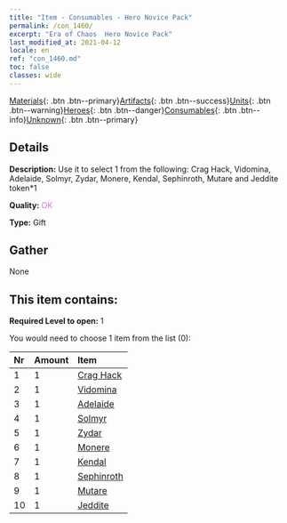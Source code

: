 ```yaml
---
title: "Item - Consumables - Hero Novice Pack"
permalink: /con_1460/
excerpt: "Era of Chaos  Hero Novice Pack"
last_modified_at: 2021-04-12
locale: en
ref: "con_1460.md"
toc: false
classes: wide
---
```

 [Materials](/Items/){: .btn .btn--primary}[Artifacts](/Items/Artifacts/){: .btn .btn--success}[Units](/Items/Units/){: .btn .btn--warning}[Heroes](/Items/Heroes/){: .btn .btn--danger}[Consumables](/Items/Consumables/){: .btn .btn--info}[Unknown](/Items/Unknown/){: .btn .btn--primary}

## Details
 **Description:** Use it to select 1 from the following: Crag Hack, Vidomina, Adelaide, Solmyr, Zydar, Monere, Kendal, Sephinroth, Mutare and Jeddite token*1

 **Quality:** <span style="color: #DA70D6">OK</span>

 **Type:** Gift

## Gather

  None

## This item contains:

 **Required Level to open:** 1

 You would need to choose 1 item from the list (0):

  | Nr | Amount |     Item    |
  |:---|:-------|:------------|
  | 1 | 1 | [Crag Hack](/Items/her_375/) | 
  | 2 | 1 | [Vidomina](/Items/her_372/) | 
  | 3 | 1 | [Adelaide](/Items/her_359/) | 
  | 4 | 1 | [Solmyr](/Items/her_386/) | 
  | 5 | 1 | [Zydar](/Items/her_385/) | 
  | 6 | 1 | [Monere](/Items/her_379/) | 
  | 7 | 1 | [Kendal](/Items/her_363/) | 
  | 8 | 1 | [Sephinroth](/Items/her_392/) | 
  | 9 | 1 | [Mutare](/Items/her_389/) | 
  | 10 | 1 | [Jeddite](/Items/her_391/) | 
